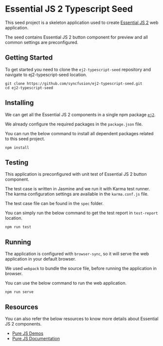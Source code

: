 # Essential JS 2 Typescript Seed

This seed project is a skeleton application used to create [Essential JS 2](https://www.syncfusion.com/products/essential-js2) web application.

The seed contains Essential JS 2 button component for preview and all common settings are preconfigured.

## Getting Started

To get started you need to clone the `ej2-typescript-seed` repository and navigate to ej2-typescript-seed location.

```
git clone https://github.com/syncfusion/ej2-typescript-seed.git
cd ej2-typescript-seed
```

## Installing

We can get all the Essential JS 2 components in a single npm package [`ej2`](https://www.npmjs.com/package/@syncfusion/ej2).

We already configure the required packages in the `package.json` file.

You can run the below command to install all dependent packages related to this seed project.

```
npm install
```

## Testing

This application is preconfigured with unit test of Essential JS 2 button component.

The test case is written in Jasmine and we run it with Karma test runner. The karma configuration settings are available in the `karma.conf.js` file.

The test case file can be found in the `spec` folder.

You can simply run the below command to get the test report in `test-report` location.

```
npm run test
```

## Running

The application is configured with `browser-sync`, so it will serve the web application in your default browser.

We used `webpack` to bundle the source file, before running the application in browser.

You can use the below command to run the web application.

```
npm run serve
```

## Resources

You can also refer the below resources to know more details about Essential JS 2 components.

* [Pure JS Demos](http://ej2.syncfusion.com/demos/)
* [Pure JS Documentation](http://ej2.syncfusion.com/documentation/)
